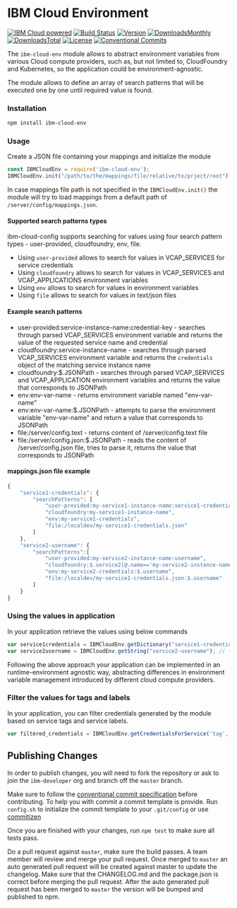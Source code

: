 # IBM Cloud Environment

[![IBM Cloud powered][img-ibmcloud-powered]][url-cloud]
[![Build Status](https://github.com/IBM/ibm-cloud-env/actions/workflows/nodejs.yml/badge.svg?branch=develop)](https://github.com/IBM/ibm-cloud-env/actions/workflows/nodejs.yml)
[![Version][img-version]][url-npm]
[![DownloadsMonthly][img-npm-downloads-monthly]][url-npm]
[![DownloadsTotal][img-npm-downloads-total]][url-npm]
[![License][img-license]][url-npm]
[![Conventional Commits](https://img.shields.io/badge/Conventional%20Commits-1.0.0-yellow.svg)](https://conventionalcommits.org)

[img-ibmcloud-powered]: https://img.shields.io/badge/IBM%20Cloud-powered-blue.svg
[url-cloud]: https://cloud.ibm.com
[url-npm]: https://www.npmjs.com/package/ibm-cloud-env
[img-license]: https://img.shields.io/npm/l/ibm-cloud-env.svg
[img-version]: https://img.shields.io/npm/v/ibm-cloud-env.svg
[img-npm-downloads-monthly]: https://img.shields.io/npm/dm/ibm-cloud-env.svg
[img-npm-downloads-total]: https://img.shields.io/npm/dt/ibm-cloud-env.svg

The `ibm-cloud-env` module allows to abstract environment variables from various Cloud compute providers, such as, but not limited to, CloudFoundry and Kubernetes, so the application could be environment-agnostic.

The module allows to define an array of search patterns that will be executed one by one until required value is found.

### Installation

```bash
npm install ibm-cloud-env
```
 
### Usage

Create a JSON file containing your mappings and initialize the module

```javascript
const IBMCloudEnv = require('ibm-cloud-env');
IBMCloudEnv.init("/path/to/the/mappings/file/relative/to/prject/root");
```

In case mappings file path is not specified in the `IBMCloudEnv.init()` the module will try to load mappings from a default path of `/server/config/mappings.json`.
 
#### Supported search patterns types
ibm-cloud-config supports searching for values using four search pattern types - user-provided, cloudfoundry, env, file. 
- Using `user-provided` allows to search for values in VCAP_SERVICES for service credentials
- Using `cloudfoundry` allows to search for values in VCAP_SERVICES and VCAP_APPLICATIONS environment variables
- Using `env` allows to search for values in environment variables
- Using `file` allows to search for values in text/json files

#### Example search patterns
- user-provided:service-instance-name:credential-key - searches through parsed VCAP_SERVICES environment variable and returns the value of the requested service name and credential
- cloudfoundry:service-instance-name - searches through parsed VCAP_SERVICES environment variable and returns the `credentials` object of the matching service instance name
- cloudfoundry:$.JSONPath - searches through parsed VCAP_SERVICES and VCAP_APPLICATION environment variables and returns the value that corresponds to JSONPath
- env:env-var-name - returns environment variable named "env-var-name"
- env:env-var-name:$.JSONPath - attempts to parse the environment variable "env-var-name" and return a value that corresponds to JSONPath
- file:/server/config.text - returns content of /server/config.text file
- file:/server/config.json:$.JSONPath - reads the content of /server/config.json file, tries to parse it, returns the value that corresponds to JSONPath

#### mappings.json file example
```javascript
{
    "service1-credentials": {
        "searchPatterns": [
            "user-provided:my-service1-instance-name:service1-credentials",
            "cloudfoundry:my-service1-instance-name", 
            "env:my-service1-credentials", 
            "file:/localdev/my-service1-credentials.json" 
        ]
    },
    "service2-username": {
        "searchPatterns":[
            "user-provided:my-service2-instance-name:username",
            "cloudfoundry:$.service2[@.name=='my-service2-instance-name'].credentials.username",
            "env:my-service2-credentials:$.username",
            "file:/localdev/my-service1-credentials.json:$.username" 
        ]
    }
}
```

### Using the values in application

In your application retrieve the values using below commands

```javascript
var service1credentials = IBMCloudEnv.getDictionary("service1-credentials"); // this will be a dictionary
var service2username = IBMCloudEnv.getString("service2-username"); // this will be a string
```

Following the above approach your application can be implemented in an runtime-environment agnostic way, abstracting differences in environment variable management introduced by different cloud compute providers.

### Filter the values for tags and labels

In your application, you can filter credentials generated by the module based on service tags and service labels.

```javascript
var filtered_credentials = IBMCloudEnv.getCredentialsForService('tag', 'label', credentials)); // returns a Json with credentials for specified service tag and label
```

## Publishing Changes

In order to publish changes, you will need to fork the repository or ask to join the `ibm-developer` org and branch off the `master` branch.

Make sure to follow the [conventional commit specification](https://conventionalcommits.org/) before contributing. To help you with commit a commit template is provide. Run `config.sh` to initialize the commit template to your `.git/config` or use [commitizen](https://www.npmjs.com/package/commitizen)

Once you are finished with your changes, run `npm test` to make sure all tests pass.

Do a pull request against `master`, make sure the build passes. A team member will review and merge your pull request.
Once merged to `master` an auto generated pull request will be created against master to update the changelog. Make sure that the CHANGELOG.md and the package.json is correct before merging the pull request. After the auto generated pull request has been merged to `master` the version will be bumped and published to npm. 
